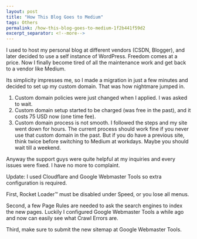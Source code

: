 ```yaml
---
layout: post
title: "How This Blog Goes to Medium"
tags: Others
permalink: /how-this-blog-goes-to-medium-1f2b441f59d2
excerpt_separator: <!--more-->
---
```


I used to host my personal blog at different vendors (CSDN, Blogger), and later decided to use a self instance of WordPress. Freedom comes at a price. Now I finally become tired of all the maintenance work and get back to a vendor like Medium.
<!--more-->

Its simplicity impresses me, so I made a migration in just a few minutes and decided to set up my custom domain. That was how nightmare jumped in.

1. Custom domain policies were just changed when I applied. I was asked to wait.
1. Custom domain setup started to be charged (was free in the past), and it costs 75 USD now (one time fee).
1. Custom domain process is not smooth. I followed the steps and my site went down for hours. The current process should work fine if you never use that custom domain in the past. But if you do have a previous site, think twice before switching to Medium at workdays. Maybe you should wait till a weekend.

Anyway the support guys were quite helpful at my inquiries and every issues were fixed. I have no more to complaint.

Update: I used Cloudflare and Google Webmaster Tools so extra configuration is required.

First, Rocket Loader™ must be disabled under Speed, or you lose all menus.

Second, a few Page Rules are needed to ask the search engines to index the new pages. Luckily I configured Google Webmaster Tools a while ago and now can easily see what Crawl Errors are.

Third, make sure to submit the new sitemap at Google Webmaster Tools.
